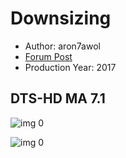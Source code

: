 # Downsizing

* Author: aron7awol
* [Forum Post](https://www.avsforum.com/threads/bass-eq-for-filtered-movies.2995212/post-56737630)
* Production Year: 2017

## DTS-HD MA 7.1

![img 0](https://fanart.tv/fanart/movies/301337/moviethumb/downsizing-5a6f4a7e0d1ba.jpg)

![img 0](https://i.imgur.com/x66uKEa.png)

